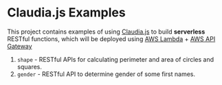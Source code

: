 # Claudia.js Examples
This project contains examples of using [Claudia.js](https://claudiajs.com) to build **serverless** RESTful functions, which will be deployed using  [AWS Lambda](https://aws.amazon.com/lambda/) + [AWS API Gateway](https://aws.amazon.com/api-gateway/)
1. `shape` - RESTful APIs for calculating perimeter and area of circles and squares.
1. `gender` - RESTful API to determine gender of some first names.